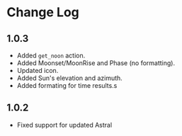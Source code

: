 # Change Log

## 1.0.3

* Added `get_noon` action.
* Added Moonset/MoonRise and Phase (no formatting).
* Updated icon.
* Added Sun's elevation and azimuth.
* Added formating for time results.s

## 1.0.2

* Fixed support for updated Astral



